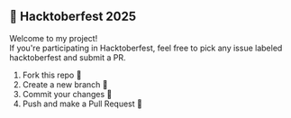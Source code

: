 ## 🎃 Hacktoberfest 2025

Welcome to my project!  
If you're participating in Hacktoberfest, feel free to pick any issue labeled hacktoberfest and submit a PR.

1. Fork this repo 🍴
2. Create a new branch 🌿
3. Commit your changes 💾
4. Push and make a Pull Request 🚀

